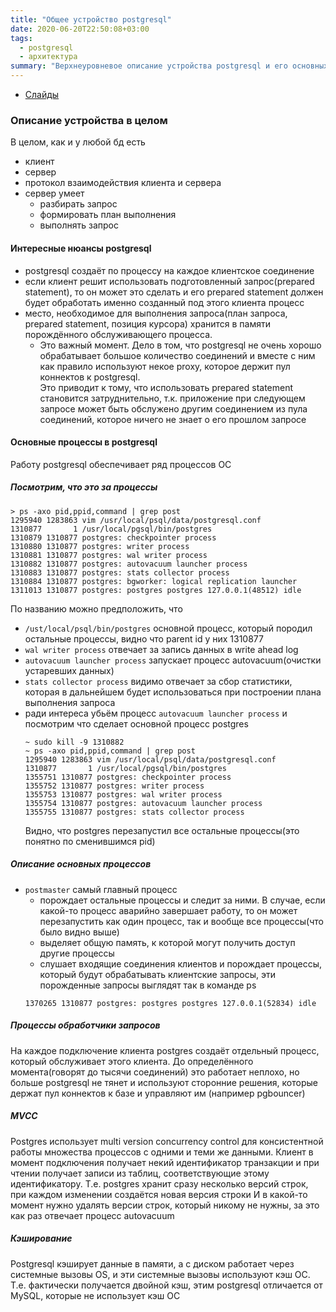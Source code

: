 ```yaml
---
title: "Общее устройство postgresql"
date: 2020-06-20T22:50:08+03:00
tags:
  - postgresql
  - архитектура
summary: "Верхнеуровневое описание устройства postgresql и его основных процессов"
---
```

* [Слайды](https://edu.postgrespro.ru/dba1/dba1_04_arch_general.pdf)

### Описание устройства в целом 
В целом, как и у любой бд есть
* клиент
* сервер
* протокол взаимодействия клиента и сервера
* сервер умеет
  * разбирать запрос
  * формировать план выполнения
  * выполнять запрос

#### Интересные нюансы postgresql
* postgresql создаёт по процессу на каждое клиентское соединение
* если клиент решит использовать подготовленный запрос(prepared statement), то он может это сделать и его prepared statement должен будет обработать именно созданный под этого клиента процесс
* место, необходимое для выполнения запроса(план запроса, prepared statement, позиция курсора) хранится в памяти порождённого обслуживающего процесса. 
  * Это важный момент. Дело в том, что postgresql не очень хорошо обрабатывает большое количество соединений и вместе с ним как правило используют некое proxy, которое держит пул коннектов к postgresql.  
  Это приводит к тому, что использовать prepared statement становится затруднительно, т.к. приложение при следующем запросе может быть обслужено другим соединением из пула соединений, которое ничего не знает о его прошлом запросе

#### Основные процессы в postgresql 
Работу postgresql обеспечивает ряд процессов ОС

##### Посмотрим, что это за процессы 
```
> ps -axo pid,ppid,command | grep post
1295940 1283863 vim /usr/local/psql/data/postgresql.conf
1310877       1 /usr/local/pgsql/bin/postgres
1310879 1310877 postgres: checkpointer process
1310880 1310877 postgres: writer process
1310881 1310877 postgres: wal writer process
1310882 1310877 postgres: autovacuum launcher process
1310883 1310877 postgres: stats collector process
1310884 1310877 postgres: bgworker: logical replication launcher
1311013 1310877 postgres: postgres postgres 127.0.0.1(48512) idle
```
По названию можно предположить, что
* `/ust/local/psql/bin/postgres` основной процесс, который породил остальные процессы, видно что parent id у них 1310877
* `wal writer process` отвечает за запись данных в write ahead log
* `autovacuum launcher process` запускает процесс autovacuum(очистки устаревших данных)
* `stats collector process` видимо отвечает за сбор статистики, которая в дальнейшем будет использоваться при построении плана выполнения запроса
* ради интереса убьём процесс `autovacuum launcher process` и посмотрим что сделает основной процесс postgres
  ```
  ~ sudo kill -9 1310882
  ~ ps -axo pid,ppid,command | grep post
  1295940 1283863 vim /usr/local/psql/data/postgresql.conf
  1310877       1 /usr/local/pgsql/bin/postgres
  1355751 1310877 postgres: checkpointer process
  1355752 1310877 postgres: writer process
  1355753 1310877 postgres: wal writer process
  1355754 1310877 postgres: autovacuum launcher process
  1355755 1310877 postgres: stats collector process
  ```
  Видно, что postgres перезапустил все остальные процессы(это понятно по сменившимся pid)

##### Описание основных процессов  
* `postmaster` самый главный процесс
  * порождает остальные процессы и следит за ними. В случае, если какой-то процесс аварийно завершает работу, то он может перезапустить как один процесс, так и вообще все процессы(что было видно выше)
  * выделяет общую память, к которой могут получить доступ другие процессы
  * слушает входящие соединения клиентов и порождает процессы, который будут обрабатывать клиентские запросы, эти порожденные запросы выглядят так в команде ps
  ```
  1370265 1310877 postgres: postgres postgres 127.0.0.1(52834) idle
  ```
##### Процессы обработчики запросов 
На каждое подключение клиента postgres создаёт отдельный процесс, который обслуживает этого клиента. До определённого момента(говорят до тысячи соединений) это работает неплохо, но больше postgresql не тянет и используют сторонние решения, которые держат пул коннектов к базе и управляют им (например pgbouncer)

##### MVCC 
Postgres использует multi version concurrency control для консистентной работы множества процессов с одними и теми же данными. Клиент в момент подключения получает некий идентификатор транзакции и при чтении получает записи из таблиц, соответствующие этому идентификатору.
Т.е. postgres хранит сразу несколько версий строк, при каждом изменении создаётся новая версия строки
И в какой-то момент нужно удалять версии строк, который никому не нужны, за это как раз отвечает процесс autovacuum

##### Кэширование 
Postgresql кэширует данные в памяти, а с диском работает через системные вызовы OS, и эти системные вызовы используют кэш ОС. Т.е. фактически получается двойной кэш, этим postgresql отличается от MySQL, которые не использует кэш ОС

